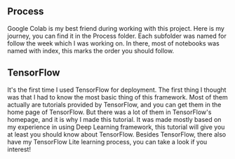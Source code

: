 ## Process
Google Colab is my best friend during working with this project. Here is my journey, you can find it in the Process folder. Each subfolder was named for follow the week which I was working on. In there, most of notebooks was named with index, this marks the order you should follow.

## TensorFlow
It's the first time I used TensorFlow for deployment. The first thing I thought was that I had to know the most basic thing of this framework. Most of them actually are tutorials provided by TensorFlow, and you can get them in the home page of TensorFlow. But there was a lot of them in TensorFlow's homepage, and it is why I made this tutorial. It was made mostly based on my experience in using Deep Learning framework, this tutorial will give you at least you should know about TensorFlow.
Besides TensorFlow, there also have my TensorFlow Lite learning process, you can take a look if you interest!
